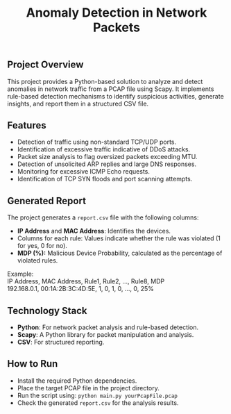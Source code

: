 <!DOCTYPE html>
<html lang="en">
<head>
    <meta charset="UTF-8">
    <meta name="viewport" content="width=device-width, initial-scale=1.0">
   
    
</head>
<body>
    <header>
        <h1>Anomaly Detection in Network Packets</h1>
    </header>
    <section>
        <h2>Project Overview</h2>
        <p>
            This project provides a Python-based solution to analyze and detect anomalies in network traffic from a PCAP file using Scapy. 
            It implements rule-based detection mechanisms to identify suspicious activities, generate insights, and report them in a structured CSV file.
        </p>
    </section>
    <section>
        <h2>Features</h2>
        <ul>
            <li>Detection of traffic using non-standard TCP/UDP ports.</li>
            <li>Identification of excessive traffic indicative of DDoS attacks.</li>
            <li>Packet size analysis to flag oversized packets exceeding MTU.</li>
            <li>Detection of unsolicited ARP replies and large DNS responses.</li>
            <li>Monitoring for excessive ICMP Echo requests.</li>
            <li>Identification of TCP SYN floods and port scanning attempts.</li>
        </ul>
    </section>
    <section>
        <h2>Generated Report</h2>
        <p>
            The project generates a <code>report.csv</code> file with the following columns:
        </p>
        <ul>
            <li><strong>IP Address</strong> and <strong>MAC Address</strong>: Identifies the devices.</li>
            <li>Columns for each rule: Values indicate whether the rule was violated (1 for yes, 0 for no).</li>
            <li><strong>MDP (%):</strong> Malicious Device Probability, calculated as the percentage of violated rules.</li>
        </ul>
        <div class="code-block">
            Example: <br>
            IP Address, MAC Address, Rule1, Rule2, ..., Rule8, MDP<br>
            192.168.0.1, 00:1A:2B:3C:4D:5E, 1, 0, 1, 0, ..., 0, 25%
        </div>
    </section>
    <section>
        <h2>Technology Stack</h2>
        <ul>
            <li><strong>Python</strong>: For network packet analysis and rule-based detection.</li>
            <li><strong>Scapy</strong>: A Python library for packet manipulation and analysis.</li>
            <li><strong>CSV</strong>: For structured reporting.</li>
        </ul>
    </section>
    <section>
        <h2>How to Run</h2>
        <ul>
            <li>Install the required Python dependencies.</li>
            <li>Place the target PCAP file in the project directory.</li>
            <li>Run the script using: <code>python main.py yourPcapFile.pcap</code></li>
            <li>Check the generated <code>report.csv</code> for the analysis results.</li>
        </ul>
    </section>
</body>
</html>

